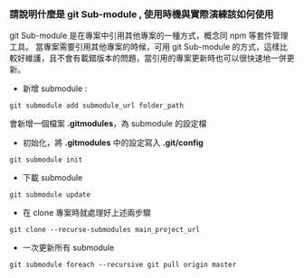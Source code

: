 ### 請說明什麼是 git Sub-module , 使用時機與實際演練該如何使用
git Sub-module 是在專案中引用其他專案的一種方式，概念同 npm 等套件管理工具。
當專案需要引用其他專案的時候，可用 git Sub-module 的方式，這樣比較好維護，且不會有載錯版本的問題，當引用的專案更新時也可以很快速地一併更新。

- 新增 submodule : 
```
git submodule add submodule_url folder_path 
```
會新增一個檔案 **.gitmodules**，為 submodule 的設定檔
- 初始化，將 **.gitmodules** 中的設定寫入 **.git/config**
```
git submodule init
```
- 下載 submodule
```
git submodule update
```
- 在 clone 專案時就處理好上述兩步驟
```
git clone --recurse-submodules main_project_url
```
- 一次更新所有 submodule
```
git submodule foreach --recursive git pull origin master
```

